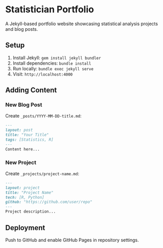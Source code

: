 # Statistician Portfolio

A Jekyll-based portfolio website showcasing statistical analysis projects and blog posts.

## Setup

1. Install Jekyll: `gem install jekyll bundler`
2. Install dependencies: `bundle install`  
3. Run locally: `bundle exec jekyll serve`
4. Visit: `http://localhost:4000`

## Adding Content

### New Blog Post
Create `_posts/YYYY-MM-DD-title.md`:
```markdown
---
layout: post
title: "Your Title"
tags: [Statistics, R]
---
Content here...
```

### New Project
Create `_projects/project-name.md`:
```markdown
---
layout: project
title: "Project Name"
tech: [R, Python]
github: "https://github.com/user/repo"
---
Project description...
```

## Deployment

Push to GitHub and enable GitHub Pages in repository settings.
